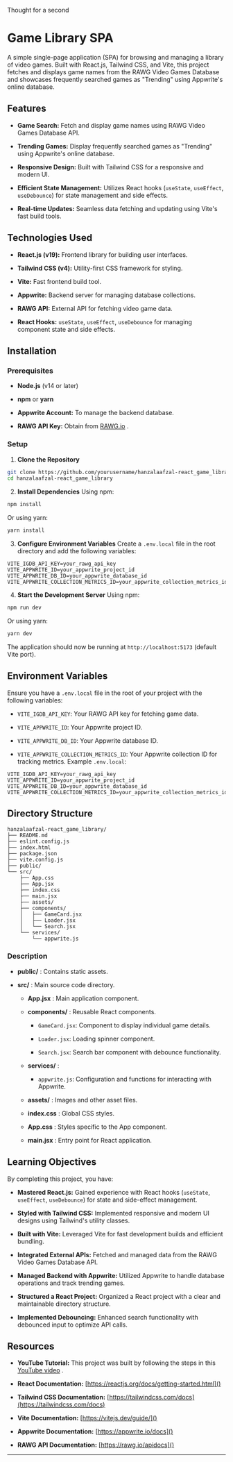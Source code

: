 
Thought for a second
# Game Library SPA 

A simple single-page application (SPA) for browsing and managing a library of video games. Built with React.js, Tailwind CSS, and Vite, this project fetches and displays game names from the RAWG Video Games Database and showcases frequently searched games as "Trending" using Appwrite's online database.

## Features 
 
- **Game Search:**  Fetch and display game names using RAWG Video Games Database API.
 
- **Trending Games:**  Display frequently searched games as "Trending" using Appwrite's online database.
 
- **Responsive Design:**  Built with Tailwind CSS for a responsive and modern UI.
 
- **Efficient State Management:**  Utilizes React hooks (`useState`, `useEffect`, `useDebounce`) for state management and side effects.
 
- **Real-time Updates:**  Seamless data fetching and updating using Vite's fast build tools.

## Technologies Used 
 
- **React.js (v19):**  Frontend library for building user interfaces.
 
- **Tailwind CSS (v4):**  Utility-first CSS framework for styling.
 
- **Vite:**  Fast frontend build tool.
 
- **Appwrite:**  Backend server for managing database collections.
 
- **RAWG API:**  External API for fetching video game data.
 
- **React Hooks:**  `useState`, `useEffect`, `useDebounce` for managing component state and side effects.

## Installation 

### Prerequisites 
 
- **Node.js**  (v14 or later)
 
- **npm**  or **yarn**
 
- **Appwrite Account:**  To manage the backend database.
 
- **RAWG API Key:**  Obtain from [RAWG.io]() .

### Setup 
 
1. **Clone the Repository** 

```bash
git clone https://github.com/yourusername/hanzalaafzal-react_game_library.git
cd hanzalaafzal-react_game_library
```
 
2. **Install Dependencies** 
Using npm:


```bash
npm install
```

Or using yarn:


```bash
yarn install
```
 
3. **Configure Environment Variables** Create a `.env.local` file in the root directory and add the following variables:

```env
VITE_IGDB_API_KEY=your_rawg_api_key
VITE_APPWRITE_ID=your_appwrite_project_id
VITE_APPWRITE_DB_ID=your_appwrite_database_id
VITE_APPWRITE_COLLECTION_METRICS_ID=your_appwrite_collection_metrics_id
```
 
4. **Start the Development Server** 
Using npm:


```bash
npm run dev
```

Or using yarn:


```bash
yarn dev
```
The application should now be running at `http://localhost:5173` (default Vite port).

## Environment Variables 
Ensure you have a `.env.local` file in the root of your project with the following variables: 
- `VITE_IGDB_API_KEY`: Your RAWG API key for fetching game data.
 
- `VITE_APPWRITE_ID`: Your Appwrite project ID.
 
- `VITE_APPWRITE_DB_ID`: Your Appwrite database ID.
 
- `VITE_APPWRITE_COLLECTION_METRICS_ID`: Your Appwrite collection ID for tracking metrics.
Example `.env.local`:

```env
VITE_IGDB_API_KEY=your_rawg_api_key
VITE_APPWRITE_ID=your_appwrite_project_id
VITE_APPWRITE_DB_ID=your_appwrite_database_id
VITE_APPWRITE_COLLECTION_METRICS_ID=your_appwrite_collection_metrics_id
```

## Directory Structure 


```arduino
hanzalaafzal-react_game_library/
├── README.md
├── eslint.config.js
├── index.html
├── package.json
├── vite.config.js
├── public/
└── src/
    ├── App.css
    ├── App.jsx
    ├── index.css
    ├── main.jsx
    ├── assets/
    ├── components/
    │   ├── GameCard.jsx
    │   ├── Loader.jsx
    │   └── Search.jsx
    └── services/
        └── appwrite.js
```

### Description 
 
- **public/** : Contains static assets.
 
- **src/** : Main source code directory. 
  - **App.jsx** : Main application component.
 
  - **components/** : Reusable React components. 
    - `GameCard.jsx`: Component to display individual game details.
 
    - `Loader.jsx`: Loading spinner component.
 
    - `Search.jsx`: Search bar component with debounce functionality.
 
  - **services/** : 
    - `appwrite.js`: Configuration and functions for interacting with Appwrite.
 
  - **assets/** : Images and other asset files.
 
  - **index.css** : Global CSS styles.
 
  - **App.css** : Styles specific to the App component.
 
  - **main.jsx** : Entry point for React application.

## Learning Objectives 

By completing this project, you have:
 
- **Mastered React.js:**  Gained experience with React hooks (`useState`, `useEffect`, `useDebounce`) for state and side-effect management.
 
- **Styled with Tailwind CSS:**  Implemented responsive and modern UI designs using Tailwind's utility classes.
 
- **Built with Vite:**  Leveraged Vite for fast development builds and efficient bundling.
 
- **Integrated External APIs:**  Fetched and managed data from the RAWG Video Games Database API.
 
- **Managed Backend with Appwrite:**  Utilized Appwrite to handle database operations and track trending games.
 
- **Structured a React Project:**  Organized a React project with a clear and maintainable directory structure.
 
- **Implemented Debouncing:**  Enhanced search functionality with debounced input to optimize API calls.

## Resources 
 
- **YouTube Tutorial:**  This project was built by following the steps in this [YouTube video](https://www.youtube.com/watch?v=dCLhUialKPQ) .
 
- **React Documentation:**  [https://reactjs.org/docs/getting-started.html]()
 
- **Tailwind CSS Documentation:**  [https://tailwindcss.com/docs](https://tailwindcss.com/docs)
 
- **Vite Documentation:**  [https://vitejs.dev/guide/]()
 
- **Appwrite Documentation:**  [https://appwrite.io/docs]()
 
- **RAWG API Documentation:**  [https://rawg.io/apidocs]()

---
